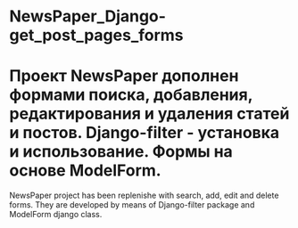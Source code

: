   # NewsPaper_Django-get_post_pages_forms  

  Проект NewsPaper дополнен формами поиска, добавления, редактирования и удаления статей и постов.
  Django-filter - установка и использование. Формы на основе ModelForm.
===============================================================================================
  NewsPaper project has been replenishe with search, add, edit and delete forms. They are developed 
  by means of Django-filter package and ModelForm django class.
